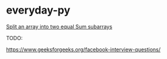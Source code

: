 # everyday-py

[Split an array into two equal Sum subarrays](array_sum_splitter.py)

TODO:

https://www.geeksforgeeks.org/facebook-interview-questions/
